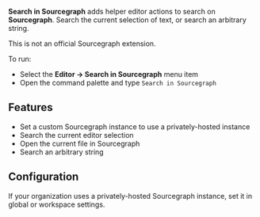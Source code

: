 **Search in Sourcegraph** adds helper editor actions to search on **Sourcegraph**. Search the current selection of text, or search an arbitrary string.

This is not an official Sourcegraph extension.

To run:

- Select the **Editor → Search in Sourcegraph** menu item
- Open the command palette and type `Search in Sourcegraph`

## Features

- Set a custom Sourcegraph instance to use a privately-hosted instance
- Search the current editor selection
- Open the current file in Sourcegraph
- Search an arbitrary string

## Configuration

If your organization uses a privately-hosted Sourcegraph instance, set it in global or workspace settings.

